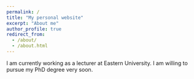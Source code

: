 ```yaml
---
permalink: /
title: "My personal website"
excerpt: "About me"
author_profile: true
redirect_from: 
  - /about/
  - /about.html
---
```


I am currently working as a lecturer at Eastern University. I am willing to pursue my PhD degree very soon. 


